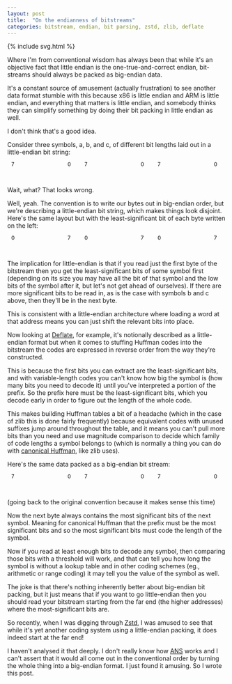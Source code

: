 ```yaml
---
layout: post
title:  "On the endianness of bitstreams"
categories: bitstream, endian, bit parsing, zstd, zlib, deflate
---
```

{% include svg.html %}

Where I'm from conventional wisdom has always been that while it's an objective
fact that little endian is the one-true-and-correct endian, bit-streams should
always be packed as big-endian data.

It's a constant source of amusement (actually frustration) to see another data
format stumble with this because x86 is little endian and ARM is little endian,
and everything that matters is little endian, and somebody thinks they can
simplify something by doing their bit packing in little endian as well.

I don't think that's a good idea.

Consider three symbols, a, b, and c, of different bit lengths laid out in a
little-endian bit string:

<svg width="100%" height="50" viewbox="0 0 600 50">
  <defs>
    <g id="byte_le">
      <text x="11" y="12">0</text>
      <text x="165" y="12">7</text>
      <rect x="0" y="24" width="176" height="24" fill="none"/>
    </g>
    <g id="byte">
      <text x="165" y="12">0</text>
      <text x="11" y="12">7</text>
      <rect x="0" y="24" width="176" height="24" fill="none"/>
    </g>
    {% assign table = " a0 a1 a2 a3 a4 a5
                      : b0 b1 b2 b3
                      : c0 c1 c2 c3 c4 c5 c6 c7 c8" %}
    {%- assign rows = table | split: ":" -%}
    {%- for row in rows -%}
      {%- assign cells = row | split: " " -%}
      {%- for cell in cells -%}
        <g id="{{cell}}" class="block{{forloop.parentloop.index0}}">
          <rect x="0" y="24" width="22" height="24" />
          <text x="11" y="37">{{cell}}</text>
        </g>
      {%- endfor -%}
    {%- endfor -%}
  </defs>

  <use href="#byte" x="0" y="0" />
  {%- assign bits = "b1 b0 a5 a4 a3 a2 a1 a0" | split: " " -%}
  {%- for bit in bits -%}
    <use href="#{{bit}}" x="{{forloop.index0 | times: 22 | plus: 0}}" y="0" />
  {%- endfor -%}

  <use href="#byte" x="200" y="0" />
  {%- assign bits = "c5 c4 c3 c2 c1 c0 b3 b2" | split: " " -%}
  {%- for bit in bits -%}
    <use href="#{{bit}}" x="{{forloop.index0 | times: 22 | plus: 200}}" y="0" />
  {%- endfor -%}

  <use href="#byte" x="400" y="0" />
  {%- assign bits = "_ _ _ _ _ c6 c7 c8" | split: " " -%}
  {%- for bit in bits -%}
    <use href="#{{bit}}" x="{{forloop.index0 | times: 22 | plus: 400}}" y="0" />
  {%- endfor -%}
</svg>

Wait, what?  That looks wrong.

Well, yeah.  The convention is to write our bytes out in big-endian order, but
we're describing a little-endian bit string, which makes things look disjoint.
Here's the same layout but with the least-significant bit of each byte written
on the left:

<svg width="100%" height="50" viewbox="0 0 600 50">
  <use href="#byte_le" x="0" y="0" />
  {%- assign bits = "a0 a1 a2 a3 a4 a5 b0 b1" | split: " " -%}
  {%- for bit in bits -%}
    <use href="#{{bit}}" x="{{forloop.index0 | times: 22 | plus: 0}}" y="0" />
  {%- endfor -%}

  <use href="#byte_le" x="200" y="0" />
  {%- assign bits = "b2 b3 c0 c1 c2 c3 c4 c5" | split: " " -%}
  {%- for bit in bits -%}
    <use href="#{{bit}}" x="{{forloop.index0 | times: 22 | plus: 200}}" y="0" />
  {%- endfor -%}

  <use href="#byte_le" x="400" y="0" />
  {%- assign bits = "c6 c7 c8" | split: " " -%}
  {%- for bit in bits -%}
    <use href="#{{bit}}" x="{{forloop.index0 | times: 22 | plus: 400}}" y="0" />
  {%- endfor -%}
</svg>

The implication for little-endian is that if you read just the first byte of
the bitstream then you get the least-significant bits of some symbol first
(depending on its size you may have all the bit of that symbol and the low bits
of the symbol after it, but let's not get ahead of ourselves).  If there are
more significant bits to be read in, as is the case with symbols b and c above,
then they'll be in the next byte.

This is consistent with a little-endian architecture where loading a word at
that address means you can just shift the relevant bits into place.

Now looking at [Deflate][], for example, it's notionally described as a
little-endian format but when it comes to stuffing Huffman codes into the
bitstream the codes are expressed in reverse order from the way they're
constructed.

This is because the first bits you can extract are the least-significant bits,
and with variable-length codes you can't know how big the symbol is (how many
bits you need to decode it) until you've interpreted a portion of the prefix.
So the prefix here must be the least-significant bits, which you decode early
in order to figure out the length of the whole code.

This makes building Huffman tables a bit of a headache (which in the case of
zlib this is done fairly frequently) because equivalent codes with unused
suffixes jump around throughout the table, and it means you can't pull more
bits than you need and use magnitude comparison to decide which family of code
lengths a symbol belongs to (which is normally a thing you can do with
[canonical Huffman][], like zlib uses).

Here's the same data packed as a big-endian bit stream:

<svg width="100%" height="50" viewbox="0 0 600 50">
  <use href="#byte" x="0" y="0" />
  {%- assign bits = "a5 a4 a3 a2 a1 a0 b3 b2" | split: " " -%}
  {%- for bit in bits -%}
    <use href="#{{bit}}" x="{{forloop.index0 | times: 22 | plus: 0}}" y="0" />
  {%- endfor -%}

  <use href="#byte" x="200" y="0" />
  {%- assign bits = "b1 b0 c8 c7 c6 c5 c4 c3" | split: " " -%}
  {%- for bit in bits -%}
    <use href="#{{bit}}" x="{{forloop.index0 | times: 22 | plus: 200}}" y="0" />
  {%- endfor -%}

  <use href="#byte" x="400" y="0" />
  {%- assign bits = "c2 c1 c0" | split: " " -%}
  {%- for bit in bits -%}
    <use href="#{{bit}}" x="{{forloop.index0 | times: 22 | plus: 400}}" y="0" />
  {%- endfor -%}
</svg>

(going back to the original convention because it makes sense this time)

Now the next byte always contains the most significant bits of the next symbol.
Meaning for canonical Huffman that the prefix must be the most significant bits
and so the most significant bits must code the length of the symbol.

Now if you read at least enough bits to decode any symbol, then comparing those
bits with a threshold will work, and that can tell you how long the symbol is
without a lookup table and in other coding schemes (eg., arithmetic or range
coding) it may tell you the value of the symbol as well.

The joke is that there's nothing inherently better about big-endian bit
packing, but it just means that if you want to go little-endian then you should
read your bitstream starting from the far end (the higher addresses) where the
most-significant bits are.

So recently, when I was digging through [Zstd][], I was amused to see that
while it's yet another coding system using a little-endian packing, it does
indeed start at the far end!

I haven't analysed it that deeply.  I don't really know how [ANS][] works and I
can't assert that it would all come out in the conventional order by turning
the whole thing into a big-endian format.  I just found it amusing.  So I wrote
this post.

[Deflate]: <https://en.wikipedia.org/wiki/Deflate>
[Zstd]: <https://en.wikipedia.org/wiki/Zstd>
[Canonical Huffman]: <https://en.wikipedia.org/wiki/Canonical_Huffman_code>
[ANS]: <https://en.wikipedia.org/wiki/Asymmetric_numeral_systems>
